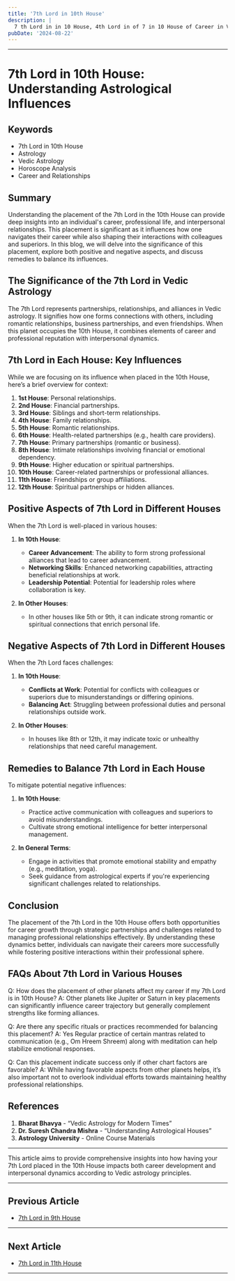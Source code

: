 ```yaml
---
title: '7th Lord in 10th House'
description: |
  7 th Lord in in 10 House, 4th Lord in of 7 in 10 House of Career in Vedic astrology
pubDate: '2024-08-22'
---
```


---

# 7th Lord in 10th House: Understanding Astrological Influences

## Keywords
- 7th Lord in 10th House
- Astrology
- Vedic Astrology
- Horoscope Analysis
- Career and Relationships

## Summary
Understanding the placement of the 7th Lord in the 10th House can provide deep insights into an individual's career, professional life, and interpersonal relationships. This placement is significant as it influences how one navigates their career while also shaping their interactions with colleagues and superiors. In this blog, we will delve into the significance of this placement, explore both positive and negative aspects, and discuss remedies to balance its influences.

## The Significance of the 7th Lord in Vedic Astrology
The 7th Lord represents partnerships, relationships, and alliances in Vedic astrology. It signifies how one forms connections with others, including romantic relationships, business partnerships, and even friendships. When this planet occupies the 10th House, it combines elements of career and professional reputation with interpersonal dynamics.

## 7th Lord in Each House: Key Influences
While we are focusing on its influence when placed in the 10th House, here’s a brief overview for context:

1. **1st House**: Personal relationships.
2. **2nd House**: Financial partnerships.
3. **3rd House**: Siblings and short-term relationships.
4. **4th House**: Family relationships.
5. **5th House**: Romantic relationships.
6. **6th House**: Health-related partnerships (e.g., health care providers).
7. **7th House**: Primary partnerships (romantic or business).
8. **8th House**: Intimate relationships involving financial or emotional dependency.
9. **9th House**: Higher education or spiritual partnerships.
10. **10th House**: Career-related partnerships or professional alliances.
11. **11th House**: Friendships or group affiliations.
12. **12th House**: Spiritual partnerships or hidden alliances.

## Positive Aspects of 7th Lord in Different Houses
When the 7th Lord is well-placed in various houses:

1. **In 10th House**:
   - **Career Advancement**: The ability to form strong professional alliances that lead to career advancement.
   - **Networking Skills**: Enhanced networking capabilities, attracting beneficial relationships at work.
   - **Leadership Potential**: Potential for leadership roles where collaboration is key.

2. **In Other Houses**:
   - In other houses like 5th or 9th, it can indicate strong romantic or spiritual connections that enrich personal life.

## Negative Aspects of 7th Lord in Different Houses
When the 7th Lord faces challenges:

1. **In 10th House**:
   - **Conflicts at Work**: Potential for conflicts with colleagues or superiors due to misunderstandings or differing opinions.
   - **Balancing Act**: Struggling between professional duties and personal relationships outside work.

2. **In Other Houses**:
   - In houses like 8th or 12th, it may indicate toxic or unhealthy relationships that need careful management.

## Remedies to Balance 7th Lord in Each House
To mitigate potential negative influences:

1. **In 10th House**:
   - Practice active communication with colleagues and superiors to avoid misunderstandings.
   - Cultivate strong emotional intelligence for better interpersonal management.

2. **In General Terms**:
   - Engage in activities that promote emotional stability and empathy (e.g., meditation, yoga).
   - Seek guidance from astrological experts if you're experiencing significant challenges related to relationships.

## Conclusion
The placement of the 7th Lord in the 10th House offers both opportunities for career growth through strategic partnerships and challenges related to managing professional relationships effectively. By understanding these dynamics better, individuals can navigate their careers more successfully while fostering positive interactions within their professional sphere.

## FAQs About 7th Lord in Various Houses

Q: How does the placement of other planets affect my career if my 7th Lord is in 10th House?
A: Other planets like Jupiter or Saturn in key placements can significantly influence career trajectory but generally complement strengths like forming alliances.

Q: Are there any specific rituals or practices recommended for balancing this placement?
A: Yes Regular practice of certain mantras related to communication (e.g., Om Hreem Shreem) along with meditation can help stabilize emotional responses.

Q: Can this placement indicate success only if other chart factors are favorable?
A: While having favorable aspects from other planets helps, it’s also important not to overlook individual efforts towards maintaining healthy professional relationships.

## References
1. **Bharat Bhavya** - “Vedic Astrology for Modern Times”
2. **Dr. Suresh Chandra Mishra** - “Understanding Astrological Houses”
3. **Astrology University** - Online Course Materials

---

This article aims to provide comprehensive insights into how having your 7th Lord placed in the 10th House impacts both career development and interpersonal dynamics according to Vedic astrology principles.



---

## Previous Article
- [7th Lord in 9th House](/blogs-md/1007_7th_Lord_in_all_Houses/100709_7th_Lord_in_9th_House.md)

---

## Next Article
- [7th Lord in 11th House](/blogs-md/1007_7th_Lord_in_all_Houses/100711_7th_Lord_in_11th_House.md)

---
